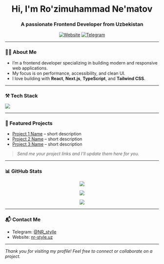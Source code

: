 <h1 align="center">Hi, I'm Ro'zimuhammad Ne'matov</h1>
<h3 align="center">A passionate Frontend Developer from Uzbekistan</h3>

<p align="center">
  <a href="https://nr-style.uz" target="_blank"><img src="https://img.shields.io/badge/Portfolio-nr--style.uz-blue?style=flat-square" alt="Website" /></a>
  <a href="https://t.me/NR_stylle" target="_blank"><img src="https://img.shields.io/badge/Telegram-@NR_stylle-2ca5e0?style=flat-square&logo=telegram" alt="Telegram" /></a>
</p>

---

### 🧑‍💻 About Me
- I’m a frontend developer specializing in building modern and responsive web applications.
- My focus is on performance, accessibility, and clean UI.
- I love building with **React**, **Next.js**, **TypeScript**, and **Tailwind CSS**.

---

### ⚒️ Tech Stack

<p>
  <img src="https://skillicons.dev/icons?i=js,ts,react,nextjs,nodejs,express,mongodb,html,css,tailwind,vite,git,github" />
</p>

---

### 🚀 Featured Projects

- [Project 1 Name](https://github.com/username/project1) – short description
- [Project 2 Name](https://github.com/username/project2) – short description
- [Project 3 Name](https://github.com/username/project3) – short description

> *Send me your project links and I’ll update them here for you.*

---

### 📊 GitHub Stats

<p align="center">
  <img src="https://github-readme-stats.vercel.app/api?username=your-github-username&show_icons=true&theme=tokyonight" />
</p>
<p align="center">
  <img src="https://github-readme-streak-stats.herokuapp.com?user=your-github-username&theme=tokyonight" />
</p>
<p align="center">
  <img src="https://github-readme-stats.vercel.app/api/top-langs/?username=your-github-username&layout=compact&theme=tokyonight" />
</p>

---

### 📬 Contact Me
- Telegram: [@NR_stylle](https://t.me/NR_stylle)
- Website: [nr-style.uz](https://nr-style.uz)

---

*Thank you for visiting my profile! Feel free to connect or collaborate on a project.*
